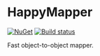 # HappyMapper
[![NuGet](http://img.shields.io/nuget/v/HappyMapper.svg)](https://www.nuget.org/packages/HappyMapper/)
[![Build status](https://ci.appveyor.com/api/projects/status/k3g84dwuav95hr08?svg=true)](https://ci.appveyor.com/project/chumakov-ilya/happymapper)

Fast object-to-object mapper.

